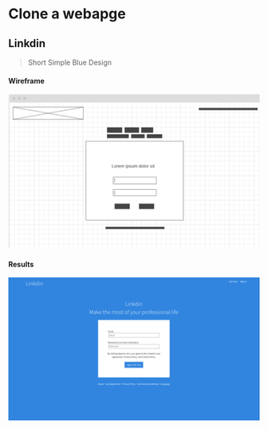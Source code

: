 # Clone a webapge
## Linkdin
> Short Simple Blue Design
#### Wireframe
![wireframe](./img/Wireframe.png)
#### Results
![Page](./img/LInkdinDupe.png)
